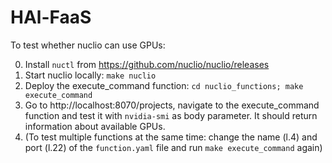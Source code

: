 # HAl-FaaS

To test whether nuclio can use GPUs:

0. Install `nuctl` from https://github.com/nuclio/nuclio/releases
1. Start nuclio locally: `make nuclio`
2. Deploy the execute_command function: `cd nuclio_functions; make execute_command`
3. Go to http://localhost:8070/projects, navigate to the execute_command function and test it with `nvidia-smi` as body parameter.
It should return information about available GPUs.
4. (To test multiple functions at the same time: change the name (l.4) and port (l.22) of the `function.yaml` file and run `make execute_command` again)
